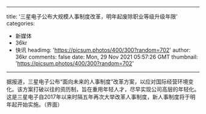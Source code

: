 
---
title: '三星电子公布大规模人事制度改革，明年起废除职业等级升级年限'
categories: 
 - 新媒体
 - 36kr
 - 快讯
headimg: 'https://picsum.photos/400/300?random=702'
author: 36kr
comments: false
date: Mon, 29 Nov 2021 05:57:26 GMT
thumbnail: 'https://picsum.photos/400/300?random=702'
---

<div>   
据报道，三星电子公布“面向未来的人事制度”改革方案，以应对国际经营环境变化。该方案打破以往的资历制，旨在重用年轻人才，尽早实现公司高层的年轻化。这是三星电子自2017年以来时隔五年再次大举改革人事制度，新人事制度将于明年起开始实施。（界面）  
</div>
            